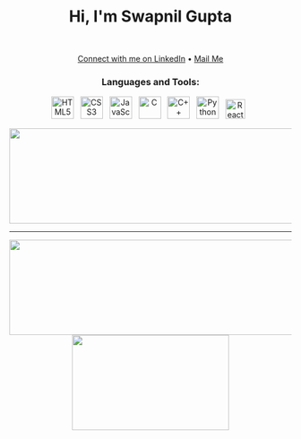 <h1 align="center">Hi, I'm Swapnil Gupta</h1>

<div id="header" align="center">
  <img src="https://komarev.com/ghpvc/?username=swapnilgupta14&style=for-the-badge&color=orange" alt=""/>
</div>
</br>
<p align="center">
  <a href="https://www.linkedin.com/in/swapnilgupta-ln/">Connect with me on LinkedIn</a> •
  <a href="mailto:mail.swapnilgupta@gmail.com">Mail Me</a>
</p>

<h3 align="center">Languages and Tools:</h3>

<p align="center">
  <img src="https://upload.wikimedia.org/wikipedia/commons/thumb/6/61/HTML5_logo_and_wordmark.svg/512px-HTML5_logo_and_wordmark.svg.png" alt="HTML5" width="40" height="40"/>
  &nbsp;
  <img src="https://upload.wikimedia.org/wikipedia/commons/thumb/6/62/CSS3_logo.svg/800px-CSS3_logo.svg.png" alt="CSS3" width="40" height="40"/>  &nbsp;
  <img src="https://upload.wikimedia.org/wikipedia/commons/thumb/6/6a/JavaScript-logo.png/800px-JavaScript-logo.png" alt="JavaScript" width="40" height="40"/>  &nbsp;
  <img src="https://upload.wikimedia.org/wikipedia/commons/1/19/C_Logo.png" alt="C" height="40"/>   &nbsp;
  <img src="https://upload.wikimedia.org/wikipedia/commons/thumb/1/18/ISO_C%2B%2B_Logo.svg/1822px-ISO_C%2B%2B_Logo.svg.png" alt="C++" height="40"/>  &nbsp;
  <img src="https://upload.wikimedia.org/wikipedia/commons/c/c3/Python-logo-notext.svg" alt="Python" height="40"/>  &nbsp;
  <img src="https://upload.wikimedia.org/wikipedia/commons/a/a7/React-icon.svg" alt="React" height="35"/>  &nbsp;
</p>

 <p align="center">
  <img width="800" height="170" src="https://streak-stats.demolab.com?user=swapnilgupta14&theme=transparent&hide_border=true&border_radius=5&card_width=800">
</p>


---




<p align="center">
  <img width="510" height="170" src="https://github-readme-stats.vercel.app/api?username=swapnilgupta14&show_icons=true&theme=transparent">
  <img width="280" height="170" src="https://github-readme-stats.vercel.app/api/top-langs/?username=swapnilgupta14&size_weight=0.15&count_weight=0.5&layout=compact&theme=transparent">
</p>
 



